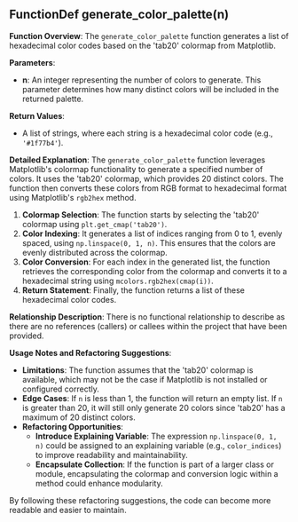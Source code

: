 ## FunctionDef generate_color_palette(n)
**Function Overview**: The `generate_color_palette` function generates a list of hexadecimal color codes based on the 'tab20' colormap from Matplotlib.

**Parameters**:
- **n**: An integer representing the number of colors to generate. This parameter determines how many distinct colors will be included in the returned palette.

**Return Values**:
- A list of strings, where each string is a hexadecimal color code (e.g., `'#1f77b4'`).

**Detailed Explanation**:
The `generate_color_palette` function leverages Matplotlib's colormap functionality to generate a specified number of colors. It uses the 'tab20' colormap, which provides 20 distinct colors. The function then converts these colors from RGB format to hexadecimal format using Matplotlib's `rgb2hex` method.

1. **Colormap Selection**: The function starts by selecting the 'tab20' colormap using `plt.get_cmap('tab20')`.
2. **Color Indexing**: It generates a list of indices ranging from 0 to 1, evenly spaced, using `np.linspace(0, 1, n)`. This ensures that the colors are evenly distributed across the colormap.
3. **Color Conversion**: For each index in the generated list, the function retrieves the corresponding color from the colormap and converts it to a hexadecimal string using `mcolors.rgb2hex(cmap(i))`.
4. **Return Statement**: Finally, the function returns a list of these hexadecimal color codes.

**Relationship Description**:
There is no functional relationship to describe as there are no references (callers) or callees within the project that have been provided.

**Usage Notes and Refactoring Suggestions**:
- **Limitations**: The function assumes that the 'tab20' colormap is available, which may not be the case if Matplotlib is not installed or configured correctly.
- **Edge Cases**: If `n` is less than 1, the function will return an empty list. If `n` is greater than 20, it will still only generate 20 colors since 'tab20' has a maximum of 20 distinct colors.
- **Refactoring Opportunities**:
  - **Introduce Explaining Variable**: The expression `np.linspace(0, 1, n)` could be assigned to an explaining variable (e.g., `color_indices`) to improve readability and maintainability.
  - **Encapsulate Collection**: If the function is part of a larger class or module, encapsulating the colormap and conversion logic within a method could enhance modularity.

By following these refactoring suggestions, the code can become more readable and easier to maintain.
